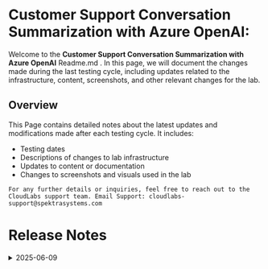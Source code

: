 # Customer Support Conversation Summarization with Azure OpenAI:

Welcome to the **Customer Support Conversation Summarization with Azure OpenAI** Readme.md . In this page, we will document the changes made during the last testing cycle, including updates related to the infrastructure, content, screenshots, and other relevant changes for the lab.

## Overview

This Page contains detailed notes about the latest updates and modifications made after each testing cycle. It includes:

- Testing dates
- Descriptions of changes to lab infrastructure
- Updates to content or documentation
- Changes to screenshots and visuals used in the lab

`For any further details or inquiries, feel free to reach out to the CloudLabs support team. Email Support: cloudlabs-support@spektrasystems.com`

# Release Notes

<details>
   <summary>2025-06-09</summary>

## Infrastructure Changes

NA

## Content Changes

- **Change**: Added helpful notes to enhance user understanding and revised certain instructions for greater clarity and ease of use.

## Screenshot Updates

- **Change**: Numerous UI changes were introduced in AI Foundry, and all relevant updates have been incorporated accordingly.

## Validation

- **Change**: Added inline validation to streamline the lab flow and improve the overall user experience.

## Testing Notes

- **Testing Date**: 2025-06-09

---
</details>